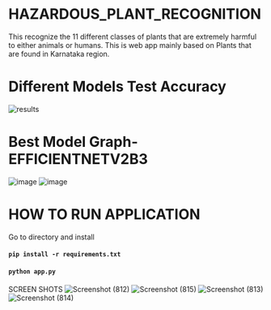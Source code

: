 # HAZARDOUS_PLANT_RECOGNITION
This recognize the 11 different classes of plants that are extremely harmful to either animals or humans. 
This is web app mainly based on Plants that are found in Karnataka region. 
# Different Models Test Accuracy
![results](https://user-images.githubusercontent.com/73277254/234774928-89049c37-1ecc-4a4d-8102-15c102ff4c55.png)

# Best Model Graph-EFFICIENTNETV2B3 
![image](https://user-images.githubusercontent.com/73277254/234774641-efe6449e-536b-4e1b-b998-07519aa48f6c.png)
![image](https://user-images.githubusercontent.com/73277254/234774658-3d3857bc-ac21-417c-a764-cffc7a3a30bd.png)

# HOW TO RUN APPLICATION
Go to directory and install
#### `pip install -r requirements.txt`
#### `python app.py`

SCREEN SHOTS
![Screenshot (812)](https://user-images.githubusercontent.com/73277254/234773827-b72ab8dc-3972-406d-a88e-53f0cc6a2a2e.png)
![Screenshot (815)](https://user-images.githubusercontent.com/73277254/234773847-6dcba0fb-26b7-4857-972f-918d2c39ab1e.png)
![Screenshot (813)](https://user-images.githubusercontent.com/73277254/234773854-9dd09ed3-ee56-46ce-a882-7d85837a28ac.png)
![Screenshot (814)](https://user-images.githubusercontent.com/73277254/234773841-6eb062c7-73b8-40ed-80bc-85460c3e89e0.png)



